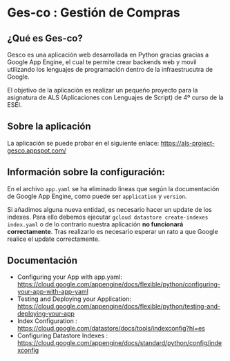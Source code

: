 # Ges-co : Gestión de Compras

## ¿Qué es Ges-co?

Gesco es una aplicación web desarrollada en Python gracias  gracias a Google App Engine, el cual te permite crear backends web y movil utilizando los lenguajes de programación dentro de la infraestrucutra de Google.  

El objetivo de la aplicación es realizar un pequeño proyecto para la asignatura de ALS (Aplicaciones con Lenguajes de Script) de 4º curso de la ESEI.  

## Sobre la aplicación

La aplicación se puede probar en el siguiente enlace: https://als-project-gesco.appspot.com/  

## Información sobre la configuración:

En el archivo `app.yaml` se ha eliminado lineas que según la documentación de Google App Engine, como puede ser `application` y `version`.  

Si añadimos alguna nueva entidad, es necesario hacer un update de los indexes. Para ello debemos ejecutar `gcloud datastore create-indexes index.yaml` o de lo contrario nuestra aplicación **no funcionará correctamente**. Tras realizarlo es necesario esperar un rato a que Google realice el update correctamente.

## Documentación

*  Configuring your App with app.yaml: https://cloud.google.com/appengine/docs/flexible/python/configuring-your-app-with-app-yaml
*  Testing and Deploying your Application: https://cloud.google.com/appengine/docs/flexible/python/testing-and-deploying-your-app
*  Index Configuration : https://cloud.google.com/datastore/docs/tools/indexconfig?hl=es
*  Configuring Datastore Indexes : https://cloud.google.com/appengine/docs/standard/python/config/indexconfig
